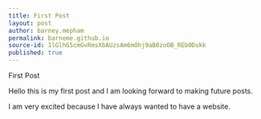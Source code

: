 ```yaml
---
title: First Post
layout: post
author: barney.mepham
permalink: barneme.github.io
source-id: 1lGlhG5cmGvRmsXbAUzsAm6mOhj9aB0zoOB_REb0Dukk
published: true
---
```

First Post

Hello this is my first post and I am looking forward to making future posts.

I am very excited because I have always wanted to have a website.


